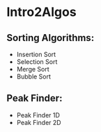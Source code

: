 # Intro2Algos
## Sorting Algorithms:
* Insertion Sort
* Selection Sort 
* Merge Sort
* Bubble Sort 


## Peak Finder:
* Peak Finder 1D
* Peak Finder 2D
